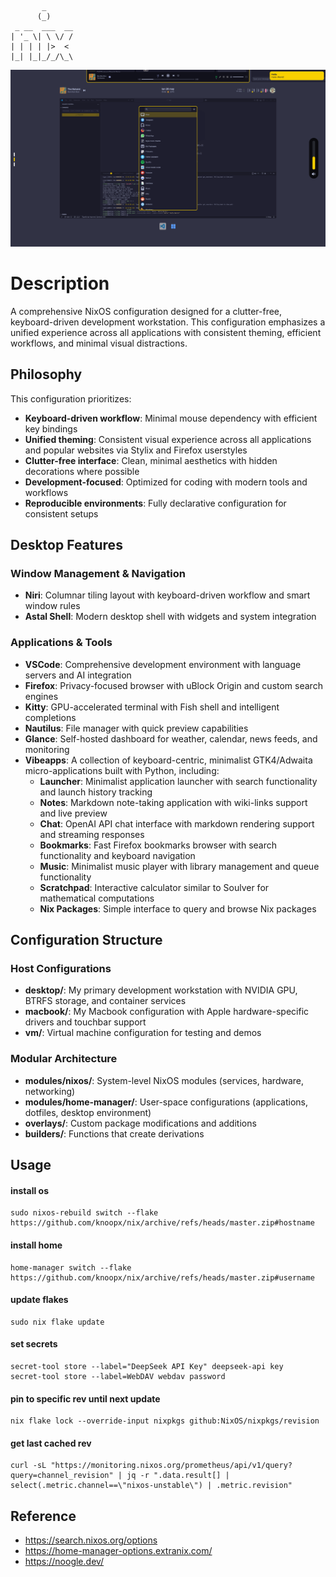 ```
       _
      (_)
 _ __  ___  __
| '_ \| \ \/ /
| | | | |>  <
|_| |_|_/_/\_\
```

![Screenshot](screenshot.png)

# Description

A comprehensive NixOS configuration designed for a clutter-free, keyboard-driven development workstation. This configuration emphasizes a unified experience across all applications with consistent theming, efficient workflows, and minimal visual distractions.

## Philosophy

This configuration prioritizes:

- **Keyboard-driven workflow**: Minimal mouse dependency with efficient key bindings
- **Unified theming**: Consistent visual experience across all applications and popular websites via Stylix and Firefox userstyles
- **Clutter-free interface**: Clean, minimal aesthetics with hidden decorations where possible
- **Development-focused**: Optimized for coding with modern tools and workflows
- **Reproducible environments**: Fully declarative configuration for consistent setups

## Desktop Features

### Window Management & Navigation

- **Niri**: Columnar tiling layout with keyboard-driven workflow and smart window rules
- **Astal Shell**: Modern desktop shell with widgets and system integration

### Applications & Tools

- **VSCode**: Comprehensive development environment with language servers and AI integration
- **Firefox**: Privacy-focused browser with uBlock Origin and custom search engines
- **Kitty**: GPU-accelerated terminal with Fish shell and intelligent completions
- **Nautilus**: File manager with quick preview capabilities
- **Glance**: Self-hosted dashboard for weather, calendar, news feeds, and monitoring
- **Vibeapps**: A collection of keyboard-centric, minimalist GTK4/Adwaita micro-applications built with Python, including:
  - **Launcher**: Minimalist application launcher with search functionality and launch history tracking
  - **Notes**: Markdown note-taking application with wiki-links support and live preview
  - **Chat**: OpenAI API chat interface with markdown rendering support and streaming responses
  - **Bookmarks**: Fast Firefox bookmarks browser with search functionality and keyboard navigation
  - **Music**: Minimalist music player with library management and queue functionality
  - **Scratchpad**: Interactive calculator similar to Soulver for mathematical computations
  - **Nix Packages**: Simple interface to query and browse Nix packages

## Configuration Structure

### Host Configurations

- **desktop/**: My primary development workstation with NVIDIA GPU, BTRFS storage, and container services
- **macbook/**: My Macbook configuration with Apple hardware-specific drivers and touchbar support
- **vm/**: Virtual machine configuration for testing and demos

### Modular Architecture

- **modules/nixos/**: System-level NixOS modules (services, hardware, networking)
- **modules/home-manager/**: User-space configurations (applications, dotfiles, desktop environment)
- **overlays/**: Custom package modifications and additions
- **builders/**: Functions that create derivations

## Usage

#### install os

```
sudo nixos-rebuild switch --flake https://github.com/knoopx/nix/archive/refs/heads/master.zip#hostname
```

#### install home

```
home-manager switch --flake https://github.com/knoopx/nix/archive/refs/heads/master.zip#username
```

#### update flakes

```
sudo nix flake update
```

#### set secrets

```
secret-tool store --label="DeepSeek API Key" deepseek-api key
secret-tool store --label=WebDAV webdav password
```

#### pin to specific rev until next update

```
nix flake lock --override-input nixpkgs github:NixOS/nixpkgs/revision
```

#### get last cached rev

```
curl -sL "https://monitoring.nixos.org/prometheus/api/v1/query?query=channel_revision" | jq -r ".data.result[] | select(.metric.channel==\"nixos-unstable\") | .metric.revision"
```

## Reference

- https://search.nixos.org/options
- https://home-manager-options.extranix.com/
- https://noogle.dev/
